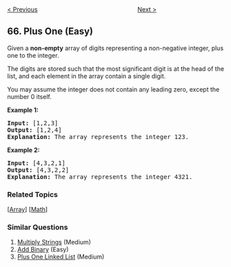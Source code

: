 <!--|This file generated by command(leetcode description); DO NOT EDIT.    |-->
<!--+----------------------------------------------------------------------+-->
<!--|@author    Openset <openset.wang@gmail.com>                           |-->
<!--|@link      https://github.com/openset                                 |-->
<!--|@home      https://github.com/openset/leetcode                        |-->
<!--+----------------------------------------------------------------------+-->

[< Previous](https://github.com/openset/leetcode/tree/master/problems/valid-number "Valid Number")
　　　　　　　　　　　　　　　　
[Next >](https://github.com/openset/leetcode/tree/master/problems/add-binary "Add Binary")

## 66. Plus One (Easy)

<p>Given a <strong>non-empty</strong> array of digits&nbsp;representing a non-negative integer, plus one to the integer.</p>

<p>The digits are stored such that the most significant digit is at the head of the list, and each element in the array contain a single digit.</p>

<p>You may assume the integer does not contain any leading zero, except the number 0 itself.</p>

<p><strong>Example 1:</strong></p>

<pre>
<strong>Input:</strong> [1,2,3]
<strong>Output:</strong> [1,2,4]
<strong>Explanation:</strong> The array represents the integer 123.
</pre>

<p><strong>Example 2:</strong></p>

<pre>
<strong>Input:</strong> [4,3,2,1]
<strong>Output:</strong> [4,3,2,2]
<strong>Explanation:</strong> The array represents the integer 4321.
</pre>

### Related Topics
  [[Array](https://github.com/openset/leetcode/tree/master/tag/array/README.md)]
  [[Math](https://github.com/openset/leetcode/tree/master/tag/math/README.md)]

### Similar Questions
  1. [Multiply Strings](https://github.com/openset/leetcode/tree/master/problems/multiply-strings) (Medium)
  1. [Add Binary](https://github.com/openset/leetcode/tree/master/problems/add-binary) (Easy)
  1. [Plus One Linked List](https://github.com/openset/leetcode/tree/master/problems/plus-one-linked-list) (Medium)
